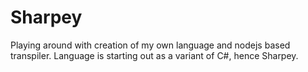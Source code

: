 Sharpey
=======

Playing around with creation of my own language and nodejs based transpiler. 
Language is starting out as a variant of C#, hence Sharpey.

